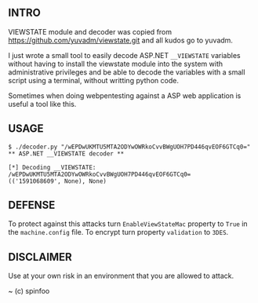 
## INTRO ##

VIEWSTATE module and decoder was copied from https://github.com/yuvadm/viewstate.git and all kudos go to yuvadm.

I just wrote a small tool to easily decode ASP.NET ```__VIEWSTATE``` variables without having
to install the viewstate module into the system with administrative privileges and be able to decode the variables with a small script using a terminal, without writting python code.

Sometimes when doing webpentesting against a ASP web application is useful a tool like this.

## USAGE ##

```
$ ./decoder.py "/wEPDwUKMTU5MTA2ODYwOWRkoCvvBWgUOH7PD446qvEOF6GTCq0="
** ASP.NET __VIEWSTATE decoder **

[*] Decoding __VIEWSTATE:
/wEPDwUKMTU5MTA2ODYwOWRkoCvvBWgUOH7PD446qvEOF6GTCq0=
(('1591068609', None), None)
```

## DEFENSE ##

To protect against this attacks turn ```EnableViewStateMac``` property to ```True``` in the ```machine.config``` file.
To encrypt turn property ```validation``` to ```3DES```.


## DISCLAIMER ##
Use at your own risk in an environment that you are allowed to attack.


~
(c) spinfoo

